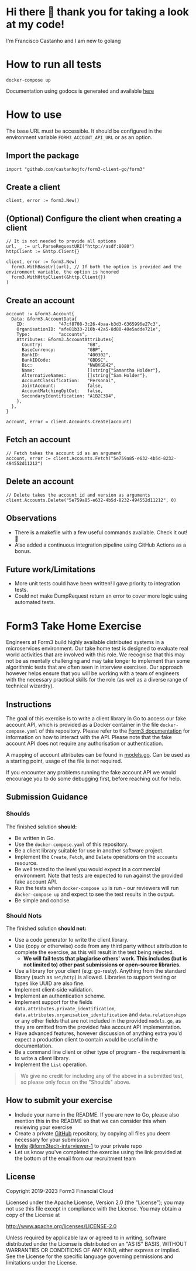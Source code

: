 # Hi there 👋 thank you for taking a look at my code!

I'm Francisco Castanho and I am new to golang

# How to run all tests

```
docker-compose up
```

Documentation using godocs is generated and available [here](http://localhost:6060/pkg/github.com/castanhojfc/form3-client-go/form3/)

# How to use

The base URL must be accessible. It should be configured in the environment variable `FORM3_ACCOUNT_API_URL` or as an option.

## Import the package
```
import "github.com/castanhojfc/form3-client-go/form3"
```

## Create a client
```
client, error := form3.New()
```

## (Optional) Configure the client when creating a client
```
// It is not needed to provide all options
url, _ := url.ParseRequestURI("http://asdf:8080")
httpClient := &http.Client{}

client, error := form3.New(
  form3.WithBaseUrl(url), // If both the option is provided and the environment variable, the option is honored
  form3.WithHttpClient(&http.Client{})
)
```

## Create an account
```
account := &form3.Account{
  Data: &form3.AccountData{
    ID:             "47cf8708-3c26-4baa-b3d3-6365996e27c3",
    OrganisationID: "afe81b33-210b-42a5-8d80-40e5adde721e",
    Type:           "accounts",
    Attributes: &form3.AccountAttributes{
      Country:                 "GB",
      BaseCurrency:            "GBP",
      BankID:                  "400302",
      BankIDCode:              "GBDSC",
      Bic:                     "NWBKGB42",
      Name:                    []string{"Samantha Holder"},
      AlternativeNames:        []string{"Sam Holder"},
      AccountClassification:   "Personal",
      JointAccount:            false,
      AccountMatchingOptOut:   false,
      SecondaryIdentification: "A1B2C3D4",
    },
  },
}

account, error = client.Accounts.Create(account)
```

## Fetch an account
```
// Fetch takes the account id as an argument
account, error := client.Accounts.Fetch("5e759a85-e632-4b5d-8232-494552d11212")
```

## Delete an account
```
// Delete takes the account id and version as arguments
client.Accounts.Delete("5e759a85-e632-4b5d-8232-494552d11212", 0)
```

## Observations
  - There is a makefile with a few useful commands available. Check it out! :partying_face:
  - Also added a continuous integration pipeline using GitHub Actions as a bonus.

## Future work/Limitations
 - More unit tests could have been written! I gave priority to integration tests.
 - Could not make DumpRequest return an error to cover more logic using automated tests.

# Form3 Take Home Exercise

Engineers at Form3 build highly available distributed systems in a microservices environment. Our take home test is designed to evaluate real world activities that are involved with this role. We recognise that this may not be as mentally challenging and may take longer to implement than some algorithmic tests that are often seen in interview exercises. Our approach however helps ensure that you will be working with a team of engineers with the necessary practical skills for the role (as well as a diverse range of technical wizardry). 

## Instructions
The goal of this exercise is to write a client library in Go to access our fake account API, which is provided as a Docker
container in the file `docker-compose.yaml` of this repository. Please refer to the
[Form3 documentation](https://www.api-docs.form3.tech/api/tutorials/getting-started/create-an-account) for information on how to interact with the API. Please note that the fake account API does not require any authorisation or authentication.

A mapping of account attributes can be found in [models.go](./models.go). Can be used as a starting point, usage of the file is not required.

If you encounter any problems running the fake account API we would encourage you to do some debugging first,
before reaching out for help.

## Submission Guidance

### Shoulds

The finished solution **should:**
- Be written in Go.
- Use the `docker-compose.yaml` of this repository.
- Be a client library suitable for use in another software project.
- Implement the `Create`, `Fetch`, and `Delete` operations on the `accounts` resource.
- Be well tested to the level you would expect in a commercial environment. Note that tests are expected to run against the provided fake account API.
- Run the tests when `docker-compose up` is run - our reviewers will run `docker-compose up` and expect to see the test results in the output.
- Be simple and concise.

### Should Nots

The finished solution **should not:**
- Use a code generator to write the client library.
- Use (copy or otherwise) code from any third party without attribution to complete the exercise, as this will result in the test being rejected.
    - **We will fail tests that plagiarise others' work. This includes (but is not limited to) other past submissions or open-source libraries.**
- Use a library for your client (e.g: go-resty). Anything from the standard library (such as `net/http`) is allowed. Libraries to support testing or types like UUID are also fine.
- Implement client-side validation.
- Implement an authentication scheme.
- Implement support for the fields `data.attributes.private_identification`, `data.attributes.organisation_identification`
  and `data.relationships` or any other fields that are not included in the provided `models.go`, as they are omitted from the provided fake account API implementation.
- Have advanced features, however discussion of anything extra you'd expect a production client to contain would be useful in the documentation.
- Be a command line client or other type of program - the requirement is to write a client library.
- Implement the `List` operation.
> We give no credit for including any of the above in a submitted test, so please only focus on the "Shoulds" above.

## How to submit your exercise

- Include your name in the README. If you are new to Go, please also mention this in the README so that we can consider this when reviewing your exercise
- Create a private [GitHub](https://help.github.com/en/articles/create-a-repo) repository, by copying all files you deem necessary for your submission
- [Invite](https://help.github.com/en/articles/inviting-collaborators-to-a-personal-repository) [@form3tech-interviewer-1](https://github.com/form3tech-interviewer-1) to your private repo
- Let us know you've completed the exercise using the link provided at the bottom of the email from our recruitment team

## License

Copyright 2019-2023 Form3 Financial Cloud

Licensed under the Apache License, Version 2.0 (the "License"); you may not use this file except in compliance with the License.
You may obtain a copy of the License at

http://www.apache.org/licenses/LICENSE-2.0

Unless required by applicable law or agreed to in writing, software distributed under the License is distributed on an "AS IS" BASIS, WITHOUT WARRANTIES OR CONDITIONS OF ANY KIND, either express or implied. See the License for the specific language governing permissions and limitations under the License.
